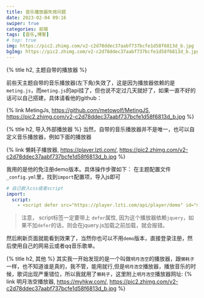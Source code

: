 ```yaml
---
title: 音乐播放器失效问题
date: 2023-02-04 09:16
swiper: true
categories: 前端
tags: [音乐,博客]
# top: true
img: https://pic2.zhimg.com/v2-c2d78ddec37aabf737bcfe1d58f6813d_b.jpg
bgImg: https://pic2.zhimg.com/v2-c2d78ddec37aabf737bcfe1d58f6813d_b.jpg
---
```

{% title h2, 主题自带的播放器 %}

前些天主题自带的音乐播放器(左下角)失效了，这是因为播放器依赖的是`meting.js`，而`meting.js`的api挂了，但也说不定过几天就好了，如果一直不好的话可以自己搭建，具体请看他的github：

{% link MetingJs, https://github.com/metowolf/MetingJS, https://pic2.zhimg.com/v2-c2d78ddec37aabf737bcfe1d58f6813d_b.jpg %}

{% title h2, 导入外部播放器 %}
当然，自带的音乐播放器并不是唯一，也可以自定义音乐播放器，例如下面的播放器

{% link 懒耗子播放器, https://player.lzti.com/, https://pic2.zhimg.com/v2-c2d78ddec37aabf737bcfe1d58f6813d_b.jpg %}

我用的是他的免注册demo版本。具体操作步骤如下：
在主题配置文件`_config.yml`里，找到`import`配置项，导入js即可
``` yaml
# 自己嵌入css或者script
import:
  script:
    - <script defer src="https://player.lzti.com/api/player/demo" id="myhk" key="demo" skin="player" lr="l" m="1"></script>
```
> 注意， script标签一定要带上 `defer`属性, 因为这个播放器依赖`jquery`，如果不加`defer`的话，则会在jquery.js加载之前加载，就会报错。

然后刷新页面就能看到效果了，当然你也可以不用`demo`版本，直接登录注册，然后使用自己的网易云或者qq音乐歌单。

{% title h2, 其他 %}
其实我一开始发现的是一个叫做`明月浩空`的播放器，跟`懒耗子`一样，也不知道谁是真的，我不管，能用就行,但是`明月浩空`播放器，播放音乐的时候，歌词出现严重错位，所以我就用了`懒耗子`，这里附上`明月浩空`播放器网址:
{% link 明月浩空播放器, https://myhkw.com/, https://pic2.zhimg.com/v2-c2d78ddec37aabf737bcfe1d58f6813d_b.jpg %}